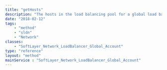 ```yaml
---
title: "getHosts"
description: "The hosts in the load balancing pool for a global load balancer account."
date: "2018-02-12"
tags:
    - "method"
    - "sldn"
    - "Network"
classes:
    - "SoftLayer_Network_LoadBalancer_Global_Account"
type: "reference"
layout: "method"
mainService : "SoftLayer_Network_LoadBalancer_Global_Account"
---
```

